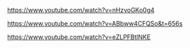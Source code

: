 https://www.youtube.com/watch?v=nHzyoGKo0g4

https://www.youtube.com/watch?v=ABbww4CFQSo&t=656s

https://www.youtube.com/watch?v=eZLPFBtlNKE
